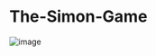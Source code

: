 # The-Simon-Game

![image](https://github.com/user-attachments/assets/9a2aee31-ab21-4d4d-9c66-0f3f5b99a8cf)

